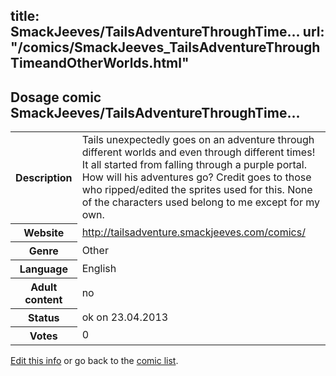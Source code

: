 title: SmackJeeves/TailsAdventureThroughTime...
url: "/comics/SmackJeeves_TailsAdventureThroughTimeandOtherWorlds.html"
---
Dosage comic SmackJeeves/TailsAdventureThroughTime...
-----------------------------------------

<p id="msg"></p>
<script type="text/javascript">
if (window.location.search === '?edit_info_mail=sent_ok') {
  var elem = document.getElementById("msg");
  elem.innerHTML = 'Edited information sucessfully sent.';
  elem.className = 'ok';
}
</script>
<table class="comicinfo">
<tr>
<th>Description</th><td>Tails unexpectedly goes on an adventure through different worlds and even through different times! It all started from falling through a purple portal. How will his adventures go? Credit goes to those who ripped/edited the sprites used for this. None of the characters used belong to me except for my own.</td>
</tr>
<tr>
<th>Website</th><td><a href="http://tailsadventure.smackjeeves.com/comics/">http://tailsadventure.smackjeeves.com/comics/</a></td>
</tr>
<tr>
<th>Genre</th><td>Other</td>
</tr>
<tr>
<th>Language</th><td>English</td>
</tr>
<tr>
<th>Adult content</th><td>no</td>
</tr>
<tr>
<th>Status</th><td>ok on 23.04.2013</td>
</tr>
<tr>
<th>Votes</th><td>0</td>
</tr>
</table>

[Edit this info](SmackJeeves_TailsAdventureThroughTimeandOtherWorlds_edit.html) or go back to the [comic list](../comic-index.html).
